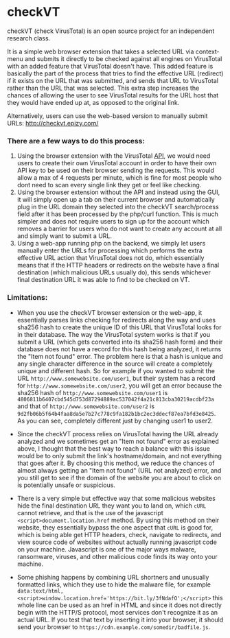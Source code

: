 # checkVT
checkVT (check VirusTotal) is an open source project for an independent research class.

It is a simple web browser extension that takes a selected URL via context-menu and submits it directly to be checked against all engines on VirusTotal with an added feature that VirusTotal doesn't have. This added feature is basically the part of the process that tries to find the effective URL (redirect) if it exists on the URL that was submitted, and sends that URL to VirusTotal rather than the URL that was selected. This extra step increases the chances of allowing the user to see VirusTotal results for the URL host that they would have ended up at, as opposed to the original link.

Alternatively, users can use the web-based version to manually submit URLs: http://checkvt.epizy.com/

### There are a few ways to do this process:
1. Using the browser extension with the VirusTotal [API](https://developers.virustotal.com/reference), we would need users to create their own VirusTotal account in order to have their own API key to be used on their browser sending the requests. This would allow a max of 4 requests per minute, which is fine for most people who dont need to scan every single link they get or feel like checking.
2. Using the browser extension without the API and instead using the GUI, it will simply open up a tab on their current browser and automatically plug in the URL domain they selected into the checkVT search/process field after it has been processed by the php/curl function. This is much simpler and does not require users to sign up for the account which removes a barrier for users who do not want to create any account at all and simply want to submit a URL.
3. Using a web-app running php on the backend, we simply let users manually enter the URLs for processing which performs the extra effective URL action that VirusTotal does not do, which essentially means that if the HTTP headers or redirects on the website have a final destination (which malicious URLs usually do), this sends whichever final destination URL it was able to find to be checked on VT.



### Limitations:
- When you use the checkVT browser extension or the web-app, it essentially parses links checking for redirects along the way and uses sha256 hash to create the unique ID of this URL that VirusTotal looks for in their database. The way the VirusTotal system works is that if you submit a URL (which gets converted into its sha256 hash form) and their database does not have a record for this hash being analyzed, it returns the "Item not found" error. The problem here is that a hash is unique and any single character difference in the source will create a completely unique and different hash. So for example if you wanted to submit the URL `http://www.somewebsite.com/user1`, but their system has a record for `http://www.somewebsite.com/user2`, you will get an error because the sha256 hash of `http://www.somewebsite.com/user1` is `4806811b6407cbd545d753d87294889ac537042f4a21c813cba30219acdbf23a` and that of `http://www.somewebsite.com/user2` is `9d2fb06b5f64b4faa8da5e7b27c778c9fa182b1bc2ec3ddecf87ea7bfd3e8425`. As you can see, completely different just by changing user1 to user2.

- Since the checkVT process relies on VirusTotal having the URL already analyzed and we sometimes get an "Item not found" error as explained above, I thought that the best way to reach a balance with this issue would be to only submit the link's hostname/domain, and not everything that goes after it. By choosing this method, we reduce the chances of almost always getting an "Item not found" (URL not analyzed) error, and you still get to see if the domain of the website you are about to click on is potentially unsafe or suspicious.

- There is a very simple but effective way that some malicious websites hide the final destination URL they want you to land on, which `cURL` cannot retrieve, and that is the use of the javascript `<script>document.location.href` method. By using this method on their website, they essentially bypass the one aspect that `cURL` is good for, which is being able get HTTP headers, check, navigate to redirects, and view source code of websites without actually running javascript code on your machine. Javascript is one of the major ways malware, ransomware, viruses, and other malicious code finds its way onto your machine.

- Some phishing happens by combining URL shortners and unusually formatted links, which they use to hide the malware file, for example `data:text/html,<script>window.location.href='https://bit.ly/3fNdafO';</script>` this whole line can be used as an href in HTML and since it does not directly begin with the HTTP/S protocol, most services don't recognize it as an actual URL. If you test that text by inserting it into your browser, it should send your browser to `https://cdn.example.com/somedir/badfile.js`.
